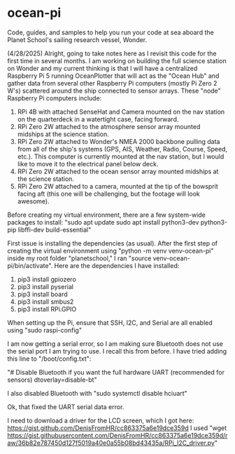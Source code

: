 # ocean-pi
Code, guides, and samples to help you run your code at sea aboard the Planet School's sailing research vessel, Wonder.

(4/28/2025) Alright, going to take notes here as I revisit this code for the first time in several months. I am working on building the full science station on Wonder and my current thinking is that I will have a centralized Raspberry Pi 5 running OceanPlotter that will act as the "Ocean Hub" and gather data from several other Raspberry Pi computers (mostly Pi Zero 2 W's) scattered around the ship connected to sensor arrays. These "node" Raspberry Pi computers include:
1) RPi 4B with attached SenseHat and Camera mounted on the nav station on the quarterdeck in a watertight case, facing forward.
2) RPi Zero 2W attached to the atmosphere sensor array mounted midships at the science station.
3) RPi Zero 2W attached to Wonder's NMEA 2000 backbone pulling data from all of the ship's systems (GPS, AIS, Weather, Radio, Course, Speed, etc.). This computer is currently mounted at the nav station, but I would like to move it to the electrical panel below deck.
4) RPi Zero 2W attached to the ocean sensor array mounted midships at the science station.
5) RPi Zero 2W attached to a camera, mounted at the tip of the bowsprit facing aft (this one will be challenging, but the footage will look awesome).

Before creating my virtual environment, there are a few system-wide packages to install:
"sudo apt update
sudo apt install python3-dev python3-pip libffi-dev build-essential"

First issue is installing the dependencies (as usual). After the first step of creating the virtual environment using "python -m venv venv-ocean-pi" inside my root folder "planetschool," I ran "source venv-ocean-pi/bin/activate". Here are the dependencies I have installed:
1) pip3 install gpiozero
2) pip3 install pyserial
3) pip3 install board
4) pip3 install smbus2
5) pip3 install RPi.GPIO

When setting up the Pi, ensure that SSH, I2C, and Serial are all enabled using "sudo raspi-config"

I am now getting a serial error, so I am making sure Bluetooth does not use the serial port I am trying to use. I recall this from before. I have tried adding this line to "/boot/config.txt":

"# Disable Bluetooth if you want the full hardware UART (recommended for sensors)
dtoverlay=disable-bt"

I also disabled Bluetooth with "sudo systemctl disable hciuart"

Ok, that fixed the UART serial data error.

I need to download a driver for the LCD screen, which I got here: https://gist.github.com/DenisFromHR/cc863375a6e19dce359d
I used "wget https://gist.githubusercontent.com/DenisFromHR/cc863375a6e19dce359d/raw/36b82e787450d127f5019a40e0a55b08bd43435a/RPi_I2C_driver.py"



